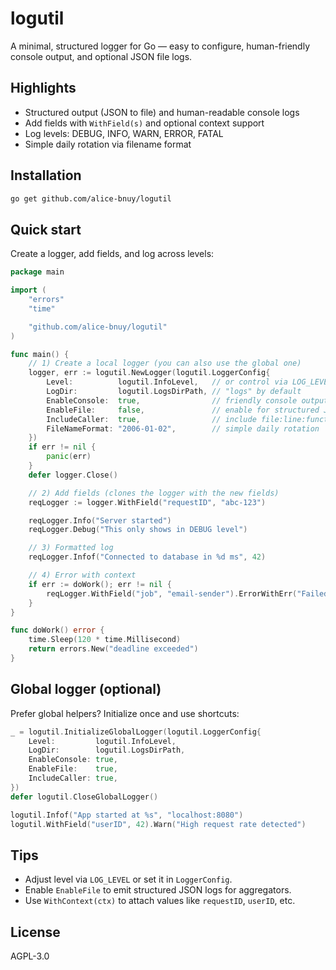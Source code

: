 # logutil

A minimal, structured logger for Go — easy to configure, human-friendly console output, and optional JSON file logs.

## Highlights
- Structured output (JSON to file) and human-readable console logs
- Add fields with `WithField(s)` and optional context support
- Log levels: DEBUG, INFO, WARN, ERROR, FATAL
- Simple daily rotation via filename format

## Installation
```sh
go get github.com/alice-bnuy/logutil
```

## Quick start
Create a logger, add fields, and log across levels:

```go
package main

import (
    "errors"
    "time"

    "github.com/alice-bnuy/logutil"
)

func main() {
    // 1) Create a local logger (you can also use the global one)
    logger, err := logutil.NewLogger(logutil.LoggerConfig{
        Level:          logutil.InfoLevel,   // or control via LOG_LEVEL
        LogDir:         logutil.LogsDirPath, // "logs" by default
        EnableConsole:  true,                // friendly console output
        EnableFile:     false,               // enable for structured JSON logs
        IncludeCaller:  true,                // include file:line:function
        FileNameFormat: "2006-01-02",        // simple daily rotation
    })
    if err != nil {
        panic(err)
    }
    defer logger.Close()

    // 2) Add fields (clones the logger with the new fields)
    reqLogger := logger.WithField("requestID", "abc-123")

    reqLogger.Info("Server started")
    reqLogger.Debug("This only shows in DEBUG level")

    // 3) Formatted log
    reqLogger.Infof("Connected to database in %d ms", 42)

    // 4) Error with context
    if err := doWork(); err != nil {
        reqLogger.WithField("job", "email-sender").ErrorWithErr("Failed to process job", err)
    }
}

func doWork() error {
    time.Sleep(120 * time.Millisecond)
    return errors.New("deadline exceeded")
}
```

## Global logger (optional)
Prefer global helpers? Initialize once and use shortcuts:

```go
_ = logutil.InitializeGlobalLogger(logutil.LoggerConfig{
    Level:         logutil.InfoLevel,
    LogDir:        logutil.LogsDirPath,
    EnableConsole: true,
    EnableFile:    true,
    IncludeCaller: true,
})
defer logutil.CloseGlobalLogger()

logutil.Infof("App started at %s", "localhost:8080")
logutil.WithField("userID", 42).Warn("High request rate detected")
```

## Tips
- Adjust level via `LOG_LEVEL` or set it in `LoggerConfig`.
- Enable `EnableFile` to emit structured JSON logs for aggregators.
- Use `WithContext(ctx)` to attach values like `requestID`, `userID`, etc.

## License
AGPL-3.0
